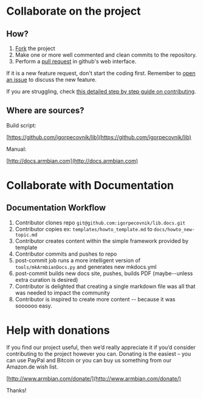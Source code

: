 # Collaborate on the project #

## How? ##

1. [Fork](http://help.github.com/forking/) the project
1. Make one or more well commented and clean commits to the repository. 
1. Perform a [pull request](http://help.github.com/pull-requests/) in github's web interface.

If it is a new feature request, don't start the coding first. Remember to [open an issue](https://guides.github.com/features/issues/) to discuss the new feature.

If you are struggling, check [this detailed step by step guide on contributing](https://www.exchangecore.com/blog/contributing-concrete5-github/).

## Where are sources? ##

Build script: 

[https://github.com/igorpecovnik/lib](https://github.com/igorpecovnik/lib)

Manual:

[http://docs.armbian.com](http://docs.armbian.com)

# Collaborate with Documentation #

## Documentation Workflow ##

1. Contributor clones repo `git@github.com:igorpecovnik/lib.docs.git`
1. Contributor copies  ex: `templates/howto_template.md` to `docs/howto_new-topic.md`
1. Contributor creates content within the simple framework provided by template
1. Contributor commits and pushes to repo
1. post-commit job runs a more intelligent version of `tools/mkArmbianDocs.py` and generates new mkdocs.yml
1. post-commit builds new docs site, pushes, builds PDF (maybe--unless extra curation is desired)
1. Contributor is delighted that creating a single markdown file was all that was needed to impact the community
1. Contributor is inspired to create more content -- because it was soooooo easy.


# Help with donations #

If you find our project useful, then we’d really appreciate it if you’d consider contributing to the project however you can. Donating is the easiest – you can use PayPal and Bitcoin or you can buy us something from our Amazon.de wish list.

[http://www.armbian.com/donate/](http://www.armbian.com/donate/)

Thanks!
